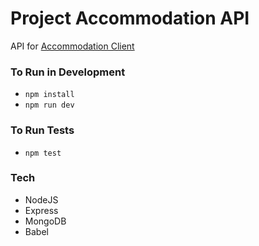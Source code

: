 # Project Accommodation API

API for [Accommodation Client](https://github.com/tarcode/accommodation-client)

### To Run in Development
  - `npm install`
  - `npm run dev`

### To Run Tests
 - `npm test`

### Tech

* NodeJS
* Express
* MongoDB
* Babel
